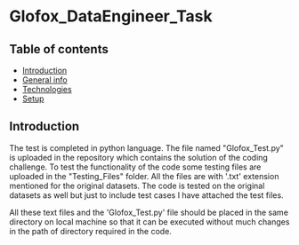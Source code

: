 # Glofox_DataEngineer_Task

## Table of contents
* [Introduction](#introduction)
* [General info](#general-info)
* [Technologies](#technologies)
* [Setup](#setup)

## Introduction
The test is completed in python language. The file named "Glofox_Test.py" is uploaded in the repository which contains the solution of the coding challenge.
To test the functionality of the code some testing files are uploaded in the "Testing_Files" folder. All the files are with '.txt' extension mentioned for the original datasets.
The code is tested on the original datasets as well but just to include test cases I have attached the test files.

All these text files and the 'Glofox_Test.py' file should be placed in the same directory on local machine so that it can be executed without much changes in the path of directory required in the code.

